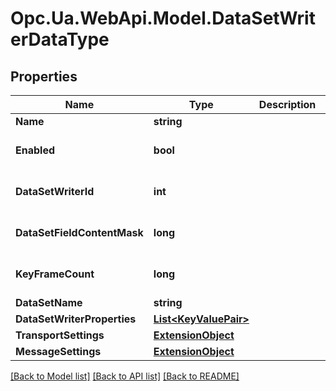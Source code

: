 # Opc.Ua.WebApi.Model.DataSetWriterDataType

## Properties

Name | Type | Description | Notes
------------ | ------------- | ------------- | -------------
**Name** | **string** |  | [optional] 
**Enabled** | **bool** |  | [optional] [default to false]
**DataSetWriterId** | **int** |  | [optional] [default to 0]
**DataSetFieldContentMask** | **long** |  | [optional] [default to 0]
**KeyFrameCount** | **long** |  | [optional] [default to 0]
**DataSetName** | **string** |  | [optional] 
**DataSetWriterProperties** | [**List&lt;KeyValuePair&gt;**](KeyValuePair.md) |  | [optional] 
**TransportSettings** | [**ExtensionObject**](ExtensionObject.md) |  | [optional] 
**MessageSettings** | [**ExtensionObject**](ExtensionObject.md) |  | [optional] 

[[Back to Model list]](../README.md#documentation-for-models) [[Back to API list]](../README.md#documentation-for-api-endpoints) [[Back to README]](../README.md)

